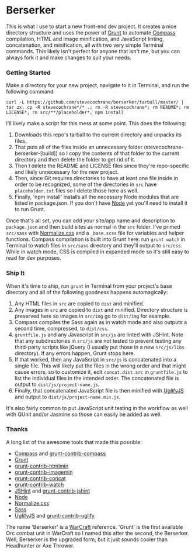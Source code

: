 # Berserker

This is what I use to start a new front-end dev project. It creates a nice directory structure and uses the power of [Grunt](http://gruntjs.com) to automate [Compass](http://compass-style.org) compilation, HTML and image minification, and JavaScript linting, concatenation, and minification, all with two very simple Terminal commands. This likely isn't perfect for anyone that isn't me, but you can always fork it and make changes to suit your needs.

### Getting Started

Make a directory for your new project, navigate to it in Terminal, and run the following command:

    curl -L https://github.com/stevecochrane/berserker/tarball/master/ | tar zx; cp -R stevecochrane*/* .; rm -R stevecochrane*; rm README*; rm LICENSE*; rm src/**/placeholder*; npm install

I'll likely make a script for this mess at some point. This does the following:

1. Downloads this repo's tarball to the current directory and unpacks its files.
2. That puts all of the files inside an unnecessary folder (stevecochrane-berserker-[build]) so I copy the contents of that folder to the current directory and then delete the folder to get rid of it.
3. Then I delete the README and LICENSE files since they're repo-specific and likely unnecessary for the new project.
4. Then, since Git requires directories to have at least one file inside in order to be recognized, some of the directories in `src` have `placeholder.txt` files so I delete those here as well.
4. Finally, 'npm install' installs all the necessary Node modules that are listed in package.json. If you don't have [Node](http://nodejs.org) yet you'll need to install it to run Grunt.

Once that's all set, you can add your site/app name and description to `package.json` and then build sites as normal in the `src` folder. I've primed `src/sass` with [Normalize.css](http://necolas.github.io/normalize.css/) and a `_base.scss` file for variables and helper functions. Compass compilation is built into Grunt here: run `grunt watch` in Terminal to watch files in `src/sass` directory and they'll output to `src/css`. While in watch mode, CSS is compiled in expanded mode so it's still easy to read for dev purposes.

### Ship It

When it's time to ship, run `grunt` in Terminal from your project's base directory and all of the following goodness happens automagically:

1. Any HTML files in `src` are copied to `dist` and minified.
2. Any images in `src` are copied to `dist` and minified. Directory structure is preserved here so images in `src/img` go to `dist/img` for example.
3. Compass compiles the Sass again as in watch mode and also outputs a second time, compressed, to `dist/css`.
4. `gruntfile.js` and any Javascript in `src/js` are linted with JSHint. Note that any subdirectories in `src/js` are not tested to prevent testing any third-party scripts like jQuery (I usually put those in a new `src/js/libs` directory). If any errors happen, Grunt stops here.
5. If that worked, then any JavaScript in `src/js` is concatenated into a single file. This will likely put the files in the wrong order and that might cause errors, so to customize it, edit `concat.dist.src` in `gruntfile.js` to list the individual files in the intended order. The concatenated file is output to `dist/js/project-name.js`.
6. Finally, that concatenated JavaScript file is then minified with [UglifyJS](http://lisperator.net/uglifyjs/) and output to `dist/js/project-name.min.js`.

It's also fairly common to put JavaScript unit testing in the workflow as well with QUnit and/or Jasmine so those can easily be added as well.

### Thanks

A long list of the awesome tools that made this possible:

- [Compass](http://compass-style.org) and [grunt-contrib-compass](https://npmjs.org/package/grunt-contrib-compass)
- [Grunt](http://gruntjs.org)
- [grunt-contrib-htmlmin](https://npmjs.org/package/grunt-contrib-htmlmin)
- [grunt-contrib-imagemin](https://npmjs.org/package/grunt-contrib-imagemin)
- [grunt-contrib-concat](https://npmjs.org/package/grunt-contrib-concat)
- [grunt-contrib-watch](https://npmjs.org/package/grunt-contrib-watch)
- [JSHint](http://jshint.com) and [grunt-contrib-jshint](https://npmjs.org/package/grunt-contrib-jshint)
- [Node](http://nodejs.org)
- [Normalize.css](http://necolas.github.io/normalize.css/)
- [Sass](http://sass-lang.com)
- [UglifyJS](http://lisperator.net/uglifyjs/) and [grunt-contrib-uglify](https://npmjs.org/package/grunt-contrib-uglify)

The name 'Berserker' is a [WarCraft](http://en.wikipedia.org/wiki/Warcraft) reference. 'Grunt' is the first available Orc combat unit in WarCraft so I named this after the second, the Berserker. Well, Berserker is the upgraded form, but it just sounds cooler than Headhunter or Axe Thrower.